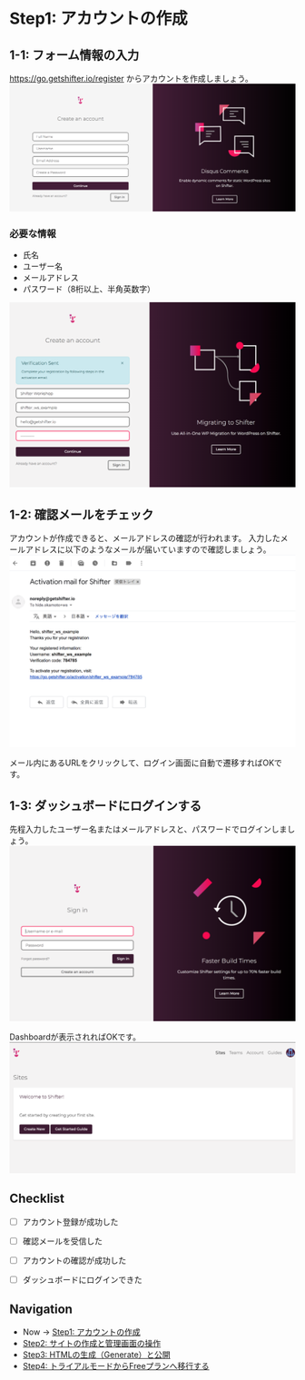 # Step1: アカウントの作成
## 1-1: フォーム情報の入力
https://go.getshifter.io/register からアカウントを作成しましょう。
![workshop screenshot](./img/1.png)

### 必要な情報
- 氏名
- ユーザー名
- メールアドレス
- パスワード（8桁以上、半角英数字）

![workshop screenshot](./img/2.png)

## 1-2: 確認メールをチェック
アカウントが作成できると、メールアドレスの確認が行われます。
入力したメールアドレスに以下のようなメールが届いていますので確認しましょう。
![workshop screenshot](./img/3.png)

メール内にあるURLをクリックして、ログイン画面に自動で遷移すればOKです。

## 1-3: ダッシュボードにログインする
先程入力したユーザー名またはメールアドレスと、パスワードでログインしましょう。
![workshop screenshot](./img/4.png)

Dashboardが表示されればOKです。
![workshop screenshot](./img/5.png)

## Checklist

- [ ] アカウント登録が成功した
- [ ] 確認メールを受信した
- [ ] アカウントの確認が成功した
- [ ] ダッシュボードにログインできた


## Navigation

- Now -> [Step1: アカウントの作成](./step1.md)
- [Step2: サイトの作成と管理画面の操作](./step2.md)
- [Step3: HTMLの生成（Generate）と公開](./step3.md)
- [Step4: トライアルモードからFreeプランへ移行する](./step4.md)
